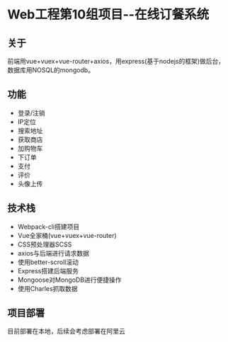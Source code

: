 # Web工程第10组项目--在线订餐系统

## 关于 ##

前端用vue+vuex+vue-router+axios，用express(基于nodejs的框架)做后台，数据库用NOSQL的mongodb。

## 功能 ##

- 登录/注销
- IP定位
- 搜索地址
- 获取商店
- 加购物车
- 下订单
- 支付
- 评价
- 头像上传


## 技术栈 ##

- Webpack-cli搭建项目
- Vue全家桶(vue+vuex+vue-router)
- CSS预处理器SCSS
- axios与后端进行请求数据
- 使用better-scroll滚动
- Express搭建后端服务
- Mongoose对MongoDB进行便捷操作
- 使用Charles抓取数据

## 项目部署

目前部署在本地，后续会考虑部署在阿里云
